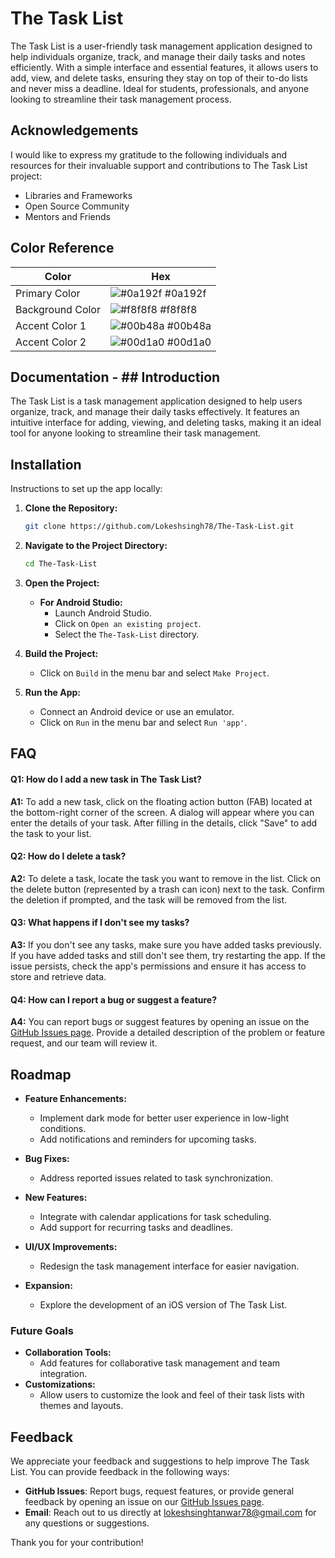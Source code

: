 
# The Task List

The Task List is a user-friendly task management application designed to help individuals organize, track, and manage their daily tasks and notes efficiently. With a simple interface and essential features, it allows users to add, view, and delete tasks, ensuring they stay on top of their to-do lists and never miss a deadline. Ideal for students, professionals, and anyone looking to streamline their task management process.
## Acknowledgements
I would like to express my gratitude to the following individuals and resources for their invaluable support and contributions to The Task List project:

 - Libraries and Frameworks
 - Open Source Community
 - Mentors and Friends



## **Color Reference**

| Color             | Hex                                                                |
| ----------------- | ------------------------------------------------------------------ |
| Primary Color     | ![#0a192f](https://via.placeholder.com/10/0a192f?text=+) #0a192f |
| Background Color  | ![#f8f8f8](https://via.placeholder.com/10/f8f8f8?text=+) #f8f8f8 |
| Accent Color 1    | ![#00b48a](https://via.placeholder.com/10/00b48a?text=+) #00b48a |
| Accent Color 2    | ![#00d1a0](https://via.placeholder.com/10/00d1a0?text=+) #00d1a0 |



## Documentation - ## Introduction

The Task List is a task management application designed to help users organize, track, and manage their daily tasks effectively. It features an intuitive interface for adding, viewing, and deleting tasks, making it an ideal tool for anyone looking to streamline their task management.

## Installation

Instructions to set up the app locally:

1. **Clone the Repository:**

    ```bash
    git clone https://github.com/Lokeshsingh78/The-Task-List.git
    ```

2. **Navigate to the Project Directory:**

    ```bash
    cd The-Task-List
    ```

3. **Open the Project:**

    - **For Android Studio:**
      - Launch Android Studio.
      - Click on `Open an existing project`.
      - Select the `The-Task-List` directory.

4. **Build the Project:**

    - Click on `Build` in the menu bar and select `Make Project`.

5. **Run the App:**

    - Connect an Android device or use an emulator.
    - Click on `Run` in the menu bar and select `Run 'app'`.

## FAQ

#### **Q1: How do I add a new task in The Task List?**

**A1:** To add a new task, click on the floating action button (FAB) located at the bottom-right corner of the screen. A dialog will appear where you can enter the details of your task. After filling in the details, click "Save" to add the task to your list.

#### **Q2: How do I delete a task?**

**A2:** To delete a task, locate the task you want to remove in the list. Click on the delete button (represented by a trash can icon) next to the task. Confirm the deletion if prompted, and the task will be removed from the list.

#### **Q3: What happens if I don't see my tasks?**

**A3:** If you don't see any tasks, make sure you have added tasks previously. If you have added tasks and still don't see them, try restarting the app. If the issue persists, check the app's permissions and ensure it has access to store and retrieve data.

#### **Q4: How can I report a bug or suggest a feature?**

**A4:** You can report bugs or suggest features by opening an issue on the [GitHub Issues page](https://github.com/Lokeshsingh78/The-Task-List/issues). Provide a detailed description of the problem or feature request, and our team will review it.

## Roadmap

- **Feature Enhancements:**
  - Implement dark mode for better user experience in low-light conditions.
  - Add notifications and reminders for upcoming tasks.
- **Bug Fixes:**
  - Address reported issues related to task synchronization.

- **New Features:**
  - Integrate with calendar applications for task scheduling.
  - Add support for recurring tasks and deadlines.
- **UI/UX Improvements:**
  - Redesign the task management interface for easier navigation.
- **Expansion:**
  - Explore the development of an iOS version of The Task List.

### **Future Goals**
- **Collaboration Tools:**
  - Add features for collaborative task management and team integration.
- **Customizations:**
  - Allow users to customize the look and feel of their task lists with themes and layouts.


## Feedback


We appreciate your feedback and suggestions to help improve The Task List. You can provide feedback in the following ways:

- **GitHub Issues**: Report bugs, request features, or provide general feedback by opening an issue on our [GitHub Issues page](https://github.com/Lokeshsingh78/The-Task-List/issues).
- **Email**: Reach out to us directly at [lokeshsinghtanwar78@gmail.com](mailto:lokeshsinghtanwar78@gmail.com) for any questions or suggestions.


Thank you for your contribution!
